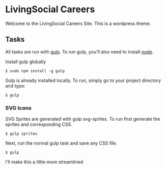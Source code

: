 # LivingSocial Careers

Welcome to the LivingSocial Careers Site. This is a wordpress theme. 

## Tasks

All tasks are run with [gulp](http://gulpjs.com). To run gulp, you'll also need to install [node](http://nodejs.org). 

Install gulp globally
```
$ sudo npm install -g gulp
```

Gulp is already installed locally. To run, simply go to your project directory and type:
```
$ gulp
```

### SVG Icons
SVG Sprites are generated with gulp svg-sprites. To run first generate the sprites and corresponding CSS.
```
$ gulp sprites
```

Next, run the normal gulp task and save any CSS file.
```
$ gulp
```

I'll make this a little more streamlined
